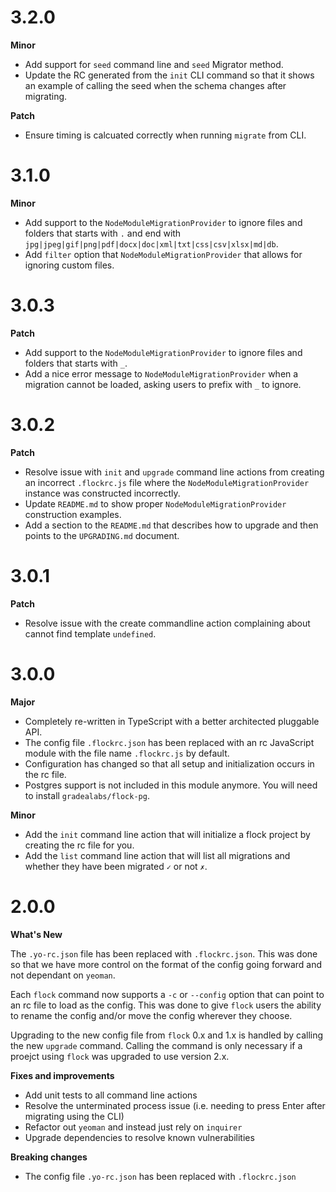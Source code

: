# 3.2.0

**Minor**

- Add support for `seed` command line and `seed` Migrator method.
- Update the RC generated from the `init` CLI command so that it shows an example
  of calling the seed when the schema changes after migrating.

**Patch**

- Ensure timing is calcuated correctly when running `migrate` from CLI.

# 3.1.0

**Minor**

- Add support to the `NodeModuleMigrationProvider` to ignore files and folders
  that starts with `.` and end with `jpg|jpeg|gif|png|pdf|docx|doc|xml|txt|css|csv|xlsx|md|db`.
- Add `filter` option that `NodeModuleMigrationProvider` that allows for ignoring
  custom files.

# 3.0.3

**Patch**

- Add support to the `NodeModuleMigrationProvider` to ignore files and folders
  that starts with `_`.
- Add a nice error message to `NodeModuleMigrationProvider` when a migration
  cannot be loaded, asking users to prefix with `_` to ignore.

# 3.0.2

**Patch**

- Resolve issue with `init` and `upgrade` command line actions from creating
  an incorrect `.flockrc.js` file where the `NodeModuleMigrationProvider`
  instance was constructed incorrectly.
- Update `README.md` to show proper `NodeModuleMigrationProvider` construction
  examples.
- Add a section to the `README.md` that describes how to upgrade and then points
  to the `UPGRADING.md` document.

# 3.0.1

**Patch**

- Resolve issue with the create commandline action complaining about cannot
  find template `undefined`.

# 3.0.0

**Major**

- Completely re-written in TypeScript with a better architected pluggable API.
- The config file `.flockrc.json` has been replaced with an rc JavaScript module
  with the file name `.flockrc.js` by default.
- Configuration has changed so that all setup and initialization occurs in the
  rc file.
- Postgres support is not included in this module anymore. You will need to
  install `gradealabs/flock-pg`.

**Minor**

- Add the `init` command line action that will initialize a flock project by
  creating the rc file for you.
- Add the `list` command line action that will list all migrations and whether
  they have been migrated `✓` or not `✗`.

# 2.0.0

**What's New**

The `.yo-rc.json` file has been replaced with `.flockrc.json`. This was done
so that we have more control on the format of the config going forward and not
dependant on `yeoman`.

Each `flock` command now supports a `-c` or `--config` option that can point to
an rc file to load as the config. This was done to give `flock` users the
ability to rename the config and/or move the config wherever they choose.

Upgrading to the new config file from `flock` 0.x and 1.x is handled by calling
the new `upgrade` command. Calling the command is only necessary if a proejct
using `flock` was upgraded to use version 2.x.

**Fixes and improvements**

- Add unit tests to all command line actions
- Resolve the unterminated process issue
  (i.e. needing to press Enter after migrating using the CLI)
- Refactor out `yeoman` and instead just rely on `inquirer`
- Upgrade dependencies to resolve known vulnerabilities

**Breaking changes**

- The config file `.yo-rc.json` has been replaced with `.flockrc.json`
